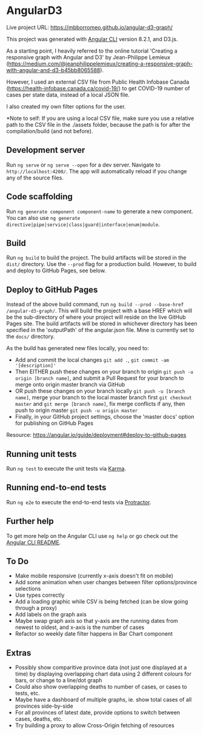 # AngularD3

Live project URL:
https://mbborromeo.github.io/angular-d3-graph/

This project was generated with [Angular CLI](https://github.com/angular/angular-cli) version 8.2.1, and D3.js.

As a starting point, I heavily referred to the online tutorial 'Creating a responsive graph with Angular and D3' by Jean-Philippe Lemieux (https://medium.com/@jeanphilippelemieux/creating-a-responsive-graph-with-angular-and-d3-b45bb8065588).

However, I used an external CSV file from Public Health Infobase Canada (https://health-infobase.canada.ca/covid-19/) to get COVID-19 number of cases per state data, instead of a local JSON file.  

I also created my own filter options for the user.

*Note to self:  If you are using a local CSV file, make sure you use a relative path to the CSV file in the ./assets folder, because the path is for after the compilation/build (and not before).

## Development server

Run `ng serve` or `ng serve --open` for a dev server. Navigate to `http://localhost:4200/`. The app will automatically reload if you change any of the source files.

## Code scaffolding

Run `ng generate component component-name` to generate a new component. You can also use `ng generate directive|pipe|service|class|guard|interface|enum|module`.

## Build

Run `ng build` to build the project. The build artifacts will be stored in the `dist/` directory. Use the `--prod` flag for a production build.  However, to build and deploy to GitHub Pages, see below.

## Deploy to GitHub Pages

Instead of the above build command, run `ng build --prod --base-href /angular-d3-graph/`.  This will build the project with a base HREF which will be the sub-directory of where your project will reside on the live GitHub Pages site.  The build artifacts will be stored in whichever directory has been specified in the 'outputPath' of the angular.json file.  Mine is currently set to the `docs/` directory.

As the build has generated new files locally, you need to:
- Add and commit the local changes `git add .`, `git commit -am '[description]'`
- Then EITHER push these changes on your branch to origin `git push -u origin [branch name]`, and submit a Pull Request for your branch to merge onto origin master branch via GitHub
- OR push these changes on your branch locally `git push -u [branch name]`, merge your branch to the local master branch first `git checkout master` and `git merge [branch name]`, fix merge conflicts if any, then push to origin master `git push -u origin master`
- Finally, in your GitHub project settings, choose the 'master docs' option for publishing on GitHub Pages

Resource: 
https://angular.io/guide/deployment#deploy-to-github-pages

## Running unit tests

Run `ng test` to execute the unit tests via [Karma](https://karma-runner.github.io).

## Running end-to-end tests

Run `ng e2e` to execute the end-to-end tests via [Protractor](http://www.protractortest.org/).

## Further help

To get more help on the Angular CLI use `ng help` or go check out the [Angular CLI README](https://github.com/angular/angular-cli/blob/master/README.md).

## To Do

- Make mobile responsive (currently x-axis doesn't fit on mobile)
- Add some animation when user changes between filter options/province selections
- Use types correctly
- Add a loading graphic while CSV is being fetched (can be slow going through a proxy)
- Add labels on the graph axis
- Maybe swap graph axis so that y-axis are the running dates from newest to oldest, and x-axis is the number of cases
- Refactor so weekly date filter happens in Bar Chart component

## Extras

- Possibly show comparitive province data (not just one displayed at a time) by displaying overlapping chart data using 2 different colours for bars, or change to a line/dot graph
- Could also show overlapping deaths to number of cases, or cases to tests, etc.
- Maybe have a dashboard of multiple graphs, ie. show total cases of all provinces side-by-side
- For all provinces of latest date, provide options to switch between cases, deaths, etc.
- Try building a proxy to allow Cross-Origin fetching of resources